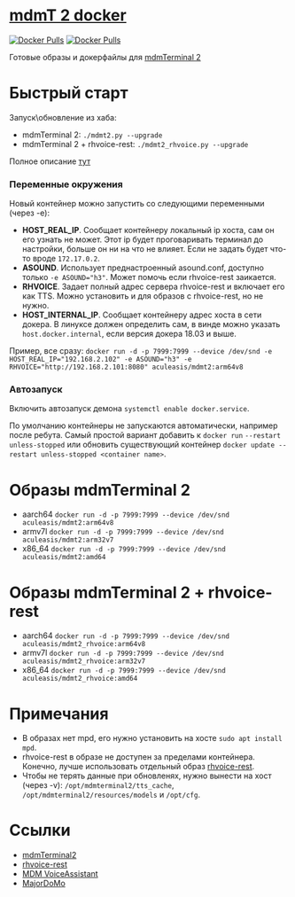 [mdmT 2 docker](https://github.com/Aculeasis/mdmt2-docker)
===

[![Docker Pulls](https://img.shields.io/docker/pulls/aculeasis/mdmt2.svg?label=mdmt2)](https://hub.docker.com/r/aculeasis/mdmt2/) [![Docker Pulls](https://img.shields.io/docker/pulls/aculeasis/mdmt2_rhvoice.svg?label=mdmt2_rhvoice)](https://hub.docker.com/r/aculeasis/mdmt2_rhvoice/)

Готовые образы и докерфайлы для [mdmTerminal 2](https://github.com/Aculeasis/mdmTerminal2)

Быстрый старт
====
Запуск\обновление из хаба:

-  mdmTerminal 2: `./mdmt2.py --upgrade`
-  mdmTerminal 2 + rhvoice-rest: `./mdmt2_rhvoice.py --upgrade`

Полное описание [тут](https://github.com/Aculeasis/docker-starter)

### Переменные окружения
Новый контейнер можно запустить со следующими переменными (через -e):
- **HOST_REAL_IP**. Сообщает контейнеру локальный ip хоста, сам он его узнать не может. Этот ip будет проговаривать терминал до настройки, больше он ни на что не влияет. Если не задать будет что-то вроде `172.17.0.2`.
- **ASOUND**. Использует преднастроенный asound.conf, доступно только `-e ASOUND="h3"`. Может помочь если rhvoice-rest заикается.
- **RHVOICE**. Задает полный адрес сервера rhvoice-rest и включает его как TTS. Можно установить и для образов с rhvoice-rest, но не нужно.
- **HOST_INTERNAL_IP**. Сообщает контейнеру адрес хоста в сети докера. В линуксе должен определить сам, в винде можно указать `host.docker.internal`, если версия докера 18.03 и выше.

Пример, все сразу: `docker run -d -p 7999:7999 --device /dev/snd -e HOST_REAL_IP="192.168.2.102" -e ASOUND="h3" -e RHVOICE="http://192.168.2.101:8080" aculeasis/mdmt2:arm64v8`

### Автозапуск
Включить автозапуск демона `systemctl enable docker.service`.

По умолчанию контейнеры не запускаются автоматически, например после ребута. Самый простой вариант добавить к `docker run` `--restart unless-stopped` или обновить существующий контейнер `docker update --restart unless-stopped <container name>`.

Образы mdmTerminal 2
====
- aarch64 `docker run -d -p 7999:7999 --device /dev/snd aculeasis/mdmt2:arm64v8`
- armv7l `docker run -d -p 7999:7999 --device /dev/snd aculeasis/mdmt2:arm32v7`
- x86_64 `docker run -d -p 7999:7999 --device /dev/snd aculeasis/mdmt2:amd64`

Образы mdmTerminal 2 + rhvoice-rest
====
- aarch64 `docker run -d -p 7999:7999 --device /dev/snd aculeasis/mdmt2_rhvoice:arm64v8`
- armv7l `docker run -d -p 7999:7999 --device /dev/snd aculeasis/mdmt2_rhvoice:arm32v7`
- x86_64 `docker run -d -p 7999:7999 --device /dev/snd aculeasis/mdmt2_rhvoice:amd64`

Примечания
====
- В образах нет mpd, его нужно установить на хосте `sudo apt install mpd`.
- rhvoice-rest в образе не доступен за пределами контейнера. Конечно, лучше использовать отдельный образ [rhvoice-rest](https://github.com/Aculeasis/rhvoice-rest).
- Чтобы не терять данные при обновленях, нужно вынести на хост (через -v): `/opt/mdmterminal2/tts_cache`, `/opt/mdmterminal2/resources/models` и `/opt/cfg`.

Ссылки
====
- [mdmTerminal2](https://github.com/Aculeasis/mdmTerminal2)
- [rhvoice-rest](https://github.com/Aculeasis/rhvoice-rest)
- [MDM VoiceAssistant](https://github.com/lanket/mdmPiTerminalModule)
- [MajorDoMo](https://github.com/sergejey/majordomo)

